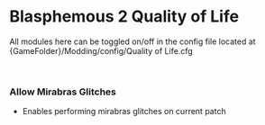 # Blasphemous 2 Quality of Life

All modules here can be toggled on/off in the config file located at {GameFolder}/Modding/config/Quality of Life.cfg

<br>

### Allow Mirabras Glitches
- Enables performing mirabras glitches on current patch

